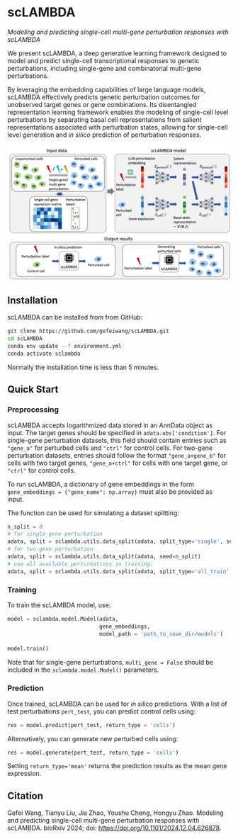 # scLAMBDA

*Modeling and predicting single-cell multi-gene perturbation responses with scLAMBDA*

We present scLAMBDA, a deep generative learning framework designed to model and predict single-cell transcriptional responses to genetic perturbations, including single-gene and combinatorial multi-gene perturbations. 

By leveraging the embedding capabilities of large language models, scLAMBDA effectively predicts genetic perturbation outcomes for unobserved target genes or gene combinations. Its disentangled representation learning framework enables the modeling of single-cell level perturbations by separating basal cell representations from salient representations associated with perturbation states, allowing for single-cell level generation and *in silico* prediction of perturbation responses. 

![scLAMBDA_overview](https://github.com/gefeiwang/scLAMBDA/blob/main/demos/overview.png)

## Installation
scLAMBDA can be installed from from GitHub:
```bash
git clone https://github.com/gefeiwang/scLAMBDA.git
cd scLAMBDA
conda env update --f environment.yml
conda activate sclambda
```
Normally the installation time is less than 5 minutes.

## Quick Start

### Preprocessing
scLAMBDA accepts logarithmized data stored in an AnnData object as input. The target genes should be specified in `adata.obs['condition']`. For single-gene perturbation datasets, this field should contain entries such as `"gene_a"` for perturbed cells and `"ctrl"` for control cells. For two-gene perturbation datasets, entries should follow the format `"gene_a+gene_b"` for cells with two target genes, `"gene_a+ctrl"` for cells with one target gene, or `"ctrl"` for control cells.

To run scLAMBDA, a dictionary of gene embeddings in the form `gene_embeddings = {"gene_name": np.array}` must also be provided as input.

The function can be used for simulating a dataset splitting:
```python
n_split = 0
# for single-gene perturbation
adata, split = sclambda.utils.data_split(adata, split_type='single', seed=n_split)
# for two-gene perturbation
adata, split = sclambda.utils.data_split(adata, seed=n_split)
# use all available perturbations in training:
adata, split = sclambda.utils.data_split(adata, split_type='all_train', seed=n_split)
```
### Training
To train the scLAMBDA model, use:
```python
model = sclambda.model.Model(adata, 
                             gene_embeddings,
                             model_path = 'path_to_save_dir/models')

model.train()
```
Note that for single-gene perturbations, `multi_gene = False` should be included in the `sclambda.model.Model()` parameters.
### Prediction
Once trained, scLAMBDA can be used for *in silico* predictions. With a list of test perturbations `pert_test`, you can predict control cells using:
```python
res = model.predict(pert_test, return_type = 'cells')
```
Alternatively, you can generate new perturbed cells using:
```python
res = model.generate(pert_test, return_type = 'cells')
```
Setting `return_type='mean'` returns the prediction results as the mean gene expression.
## Citation
Gefei Wang, Tianyu Liu, Jia Zhao, Youshu Cheng, Hongyu Zhao. Modeling and predicting single-cell multi-gene perturbation responses with scLAMBDA. bioRxiv 2024; doi: https://doi.org/10.1101/2024.12.04.626878.
